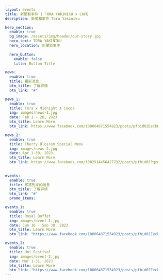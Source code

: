 ```yaml
---
layout: events
title: 新聞和事件 | TORA YAKINIKU x CAFE
decription: 新聞和事件 Tora Yakiniku

hero_section:
  enable: true
  bg_image: /assets/img/header/our-story.jpg
  hero_text: TORA YAKINIKU
  hero_location: 新聞和事件
  
  hero_button:
    enable: false
    title: Button Title

news:
  enable: true
  title: 最新消息
  btn_title: 了解详情
  btn_link: "#" 

news_1:
  enable: true
  title: Tora x Midnight A Cocoa
  img: images/news-1.jpg
  date: Feb 1 - 28, 2023
  btn_title: Learn More
  btn_link: https://www.facebook.com/100064871554923/posts/pfbid02EeckBZgYBKTrBrgYqSMLn1tS9C6fuDk72Mur4rEfofQKiHKbRbVTNDFE3GVEHeCnl/?mibextid=cr9u03

news_2:
  enable: true
  title: Cherry Blossom Special Menu
  img: images/news-2.jpg
  date: Apr 1-30, 2023
  btn_title: Learn More
  btn_link: https://www.facebook.com/1002914456427732/posts/pfbid02PqzwEdSvBA4m31FEQtWy3qDNddp4m3QQASDXkhkN6AF1M6eT1JJLMjcFS5afEDbSl/?mibextid=cr9u03
  
    
events:
  enable: true 
  title: 即將到來的消息
  btn_title: 了解详情
  btn_link: "#" 
  promo_items:

events_1:
  enable: true
  title: Royal Buffet
  img: images/event-1.jpg
  date: Jun 16 - Sep 30, 2023
  btn_title: Learn More
  btn_link: "https://www.facebook.com/100064871554923/posts/pfbid02EeckBZgYBKTrBrgYqSMLn1tS9C6fuDk72Mur4rEfofQKiHKbRbVTNDFE3GVEHeCnl/?mibextid=cr9u03"

events_2:
  enable: true
  title: Uni Festival
  img: images/event-2.jpg
  date: Mar 1-31, 2023
  btn_title: Learn More
  btn_link: "https://www.facebook.com/100064871554923/posts/pfbid02EeckBZgYBKTrBrgYqSMLn1tS9C6fuDk72Mur4rEfofQKiHKbRbVTNDFE3GVEHeCnl/?mibextid=cr9u03"
---
```

